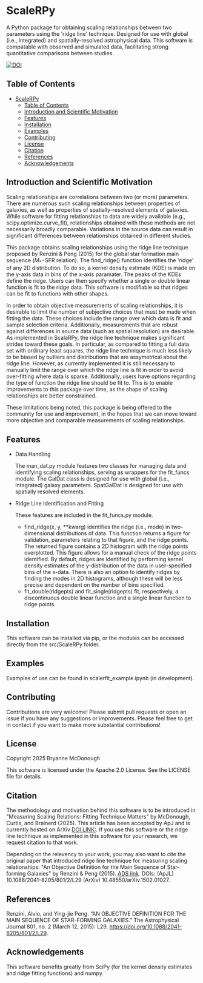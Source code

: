 # ScaleRPy

A Python package for obtaining scaling relationships between two parameters using the 'ridge line' technique. 
Designed for use with global (i.e., integrated) and spatially-resolved astrophysical data. 
This software is compatable with observed and simulated data, facilitating strong quantitative comparisons between studies.

[![DOI](https://zenodo.org/badge/902567737.svg)](https://doi.org/10.5281/zenodo.15047561)


## Table of Contents


- [ScaleRPy](#scalerpy)
  - [Table of Contents](#table-of-contents)
  - [Introduction and Scientific Motivation](#introduction-and-scientific-motivation)
  - [Features](#features)
  - [Installation](#installation)
  - [Examples](#examples)
  - [Contributing](#contributing)
  - [License](#license)
  - [Citation](#citation)
  - [References](#references)
  - [Acknowledgements](#acknowledgements)

## Introduction and Scientific Motivation
Scaling relationships are correlations between two (or more) parameters. There are numerous such scaling relationships between properties of galaxies, as well as properties of spatially-resolved elements of galaxies. While software for fitting relationships to data are widely available (e.g., scipy.optimize.curve_fit), relationships obtained with these methods are not necessarily broadly comparable. Variations in the source data can result in significant differences between relationships obtained in different studies.

This package obtains scaling relationships using the ridge line technique proposed by Renzini & Peng (2015) for the global star formation main sequence ($M_* -$SFR relation). The find_ridge() function identifies the 'ridge' of any 2D distribution. To do so, a kernel density estimate (KDE) is made on the y-axis data in bins of the x-axis paramater. The peaks of the KDEs define the ridge. Users can then specify whether a single or double linear function is fit to the ridge data. This software is modifiable so that ridges can be fit to functions with other shapes.

In order to obtain objective measurements of scaling relationships, it is desirable to limit the number of subjective choices that must be made when fitting the data. These choices include the range over which data is fit and sample selection criteria. Additionally, measurements that are robust against differences in source data (such as spatial resolution) are desirable. As implemented in ScalaRPy, the ridge line technique makes significant strides toward these goals. In particular, as compared to fitting a full data set with ordinary least squares, the ridge line technique is much less likely to be biased by outliers and distributions that are assymetrical about the ridge line. However, as currently implemented it is still necessary to manually limit the range over which the ridge line is fit in order to avoid over-fitting where data is sparse. Additionally, users have options regarding the type of function the ridge line should be fit to. This is to enable improvements to this package over time, as the shape of scaling relationships are better constrained.

These limitations being noted, this package is being offered to the community for use and improvement, in the hopes that we can move toward more objective and comparable measurements of scaling relationships.

## Features

- Data Handling

    The man_dat.py module features two classes for managing data and identifying scaling relationships, serving as wrappers for the fit_funcs module. The GalDat class is designed for use with global (i.e., integrated) galaxy parameters. SpatGalDat is designed for use with spatially resolved elements. 

- Ridge Line Identification and Fitting

    These features are included in the fit_funcs.py module. 
  - find_ridge(x, y, **kwarg) identifies the ridge (i.e., mode) in two-dimensional distributions of data. This function returns a figure for validation, parameters relating to that figure, and the ridge points. The returned figure contains a 2D histogram with the ridge points overplotted. This figure allows for a manual check of the ridge points identified. By default, ridges are identified by performing kernel density estimates of the y-distribution of the data in user-specified bins of the x-data. There is also an option to identify ridges by finding the modes in 2D histograms, although these will be less precise and dependent on the number of bins specified.
  - fit_double(ridgepts) and fit_single(ridgepts) fit, respectively, a discontinuous double linear function and a single linear function to ridge points.

## Installation
This software can be installed via pip, or the modules can be accessed directly from the src/ScaleRPy folder.

## Examples
Examples of use can be found in scalerfit_example.ipynb (in development).

## Contributing
Contributions are very welcome! Please submit pull requests or open an issue if you have any suggestions or improvements. Please feel free to get in contact if you want to make more substantial contributions!

## License
Copyright 2025 Bryanne McDonough

This software is licensed under the Apache 2.0 License. See the LICENSE file for details.

## Citation

The methodology and motivation behind this software is to be introduced in "Measuring Scaling Relations: Fitting Technique Matters" by McDonough, Curtis, and Brainerd (2025). This article has been accepted by ApJ and is currently hosted on ArXiv [DOI LINK:](https://doi.org/10.48550/arXiv.2503.15702). If you use this software or the ridge line technique as implemented in this software for your research, we request citation to that work.

Depending on the relevency to your work, you may also want to cite the original paper that introduced ridge line technique for measuring scaling relationships: "An Objective Definition for the Main Sequence of Star-forming Galaxies" by Renzini & Peng (2015). [ADS link](https://ui.adsabs.harvard.edu/abs/2015ApJ...801L..29R/abstract). DOIs: (ApJL) 10.1088/2041-8205/801/2/L29   (ArXiv) 10.48550/arXiv.1502.01027. 

## References

Renzini, Alvio, and Ying-jie Peng. “AN OBJECTIVE DEFINITION FOR THE MAIN SEQUENCE OF STAR-FORMING GALAXIES.” The Astrophysical Journal 801, no. 2 (March 12, 2015): L29. https://doi.org/10.1088/2041-8205/801/2/L29.


## Acknowledgements
This software benefits greatly from SciPy (for the kernel density estimates and ridge fitting functions) and numpy.
